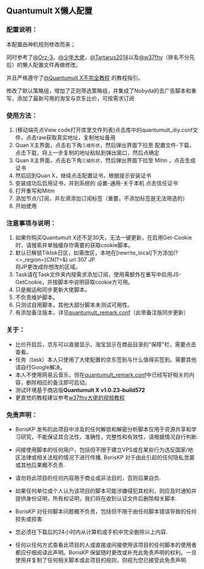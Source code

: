 ## Quantumult X懒人配置

### 配置说明：

   本配置由神机规则修改而来；

   同时参考了[@Orz-3](https://github.com/Orz-3/QuantumultX)，[@少年大佬](https://github.com/Oreomeow/QuanX)，[@Tartarus2014](https://github.com/Tartarus2014/QuantumultX-Script)以及[@w37fhy](https://github.com/w37fhy/QuantumultX)（排名不分先后）的懒人配置文件再做修改。

   并且严格遵守了[@Quantumult X不完全教程](https://www.notion.so/Quantumult-X-1d32ddc6e61c4892ad2ec5ea47f00917) 的教程指引。

修改了默认策略组，增加了正则筛选策略组，并集成了Nobyda的去广告脚本和重写，添加了最新可用的淘宝与京东比价，可按需求订阅<br>

### 使用方法：

1. (移动端先点View code打开库里文件列表)点击库中的quantumult_diy.conf文件，点击raw获取真实地址，复制地址备用<br>
2. Quan X主界面，点击右下角`三棱形状`，然后弹出界面下拉至 配置文件-下载，点击下载，将上一步复制的地址粘贴到弹出窗口，然后点确定<br>
3. Quan X主界面，点击右下角`三棱形状`，然后弹出界面下拉至 Mitm ，点击生成证书<br>
4. 然后回到Quan X，继续点击配置证书，根据提示安装证书<br>
5. 安装成功后启用证书，并到系统的 设置-通用-关于本机 点击信任证书<br>
6. 打开重写和Mitm<br>
7. 添加节点/订阅，并左滑添加订阅标签（重要，不添加标签是无法筛选的）<br>
8. 开始使用<br>

### 注意事项与说明：

1. 如果你购买Quantumult X还不足30天，无法一键更新，在启用Get-Cookie时，请搜索并单独缓存你需要的获取cookie脚本。
2. 默认已解锁Tiktok日区，如需改区，本地在[rewrite_local]下方添加(?<=_region=)CN(?=&) url 307 JP  
将JP更改成你想改的区域。<br>
3. Task请在Task文件夹内按需求添加订阅，使用需额外在重写中启用JS-GetCookie，并按脚本中说明获取cookie方可用。<br>
4. 只是搬运和同步更新大佬脚本。<br>
5. 不负责维护脚本。<br>
6. 只测试自用脚本，其他大部分脚本未测试可用性。<br>
7. 有添加备注版本，详见[quantumult_remark.conf](https://github.com/borisKP/quanx/blob/master/quantumult_remark.conf)（此带备注版同步更新）

### 关于：

- 比价开启后，京东可以直接显示，淘宝显示在商品目录的"保障"栏，需要点击查看。
- 任务（task）本人只使用了大佬配置的京东签到与什么值得买签到。需要其他请自行Google解决。
- 本人不使用网易云音乐，但在[quantumult_remark.conf](https://github.com/borisKP/quanx/blob/master/quantumult_remark.conf)中已经写好相关的内容，删除相应的备注即可启动。
- 测试环境基于商店版**Quantumult X v1.0.23-build572**
- 更直觉的教程建议参考[w37fhy大佬的视频教程](https://www.youtube.com/channel/UCXdlywuMV_a8jEZ4wV6669g/videos)

### 免责声明：

* BorisKP 发布的此项目中涉及的任何解锁和解密分析脚本仅用于资源共享和学习研究，不能保证其合法性，准确性，完整性和有效性，请根据情况自行判断.

* 间接使用脚本的任何用户，包括但不限于建立VPS或在某些行为违反国家/地区法律或相关法规的情况下进行传播, BorisKP 对于由此引起的任何隐私泄漏或其他后果概不负责.

* 请勿将此项目的任何内容用于商业或非法目的，否则后果自负.

* 如果任何单位或个人认为该项目的脚本可能涉嫌侵犯其权利，则应及时通知并提供身份证明，所有权证明，我们将在收到认证文件后删除相关脚本.

* BorisKP 对任何脚本问题概不负责，包括但不限于由任何脚本错误导致的任何损失或损害.

* 您必须在下载后的24小时内从计算机或手机中完全删除以上内容.

* 任何以任何方式查看此项目的人或直接或间接使用该项目的任何脚本的使用者都应仔细阅读此声明。BorisKP 保留随时更改或补充此免责声明的权利。一旦使用并复制了任何相关脚本或此项目的规则，则视为您已接受此免责声明.
